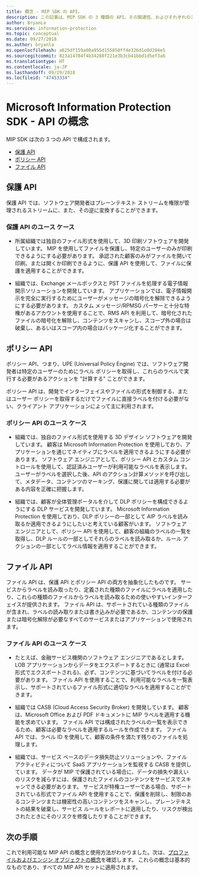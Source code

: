 ```yaml
---
title: 概念 - MIP SDK の API。
description: この記事は、MIP SDK の 3 種類の API、その関連性、およびそれぞれのユースケースを理解するのに役立ちます。
author: BryanLa
ms.service: information-protection
ms.topic: conceptual
ms.date: 09/27/2018
ms.author: bryanla
ms.openlocfilehash: a625df159a00a955d155850ff4e326d1e0d204e5
ms.sourcegitcommit: 823a14784f4b34288f221e3b3cb41bbd1d5ef3a6
ms.translationtype: HT
ms.contentlocale: ja-JP
ms.lasthandoff: 09/29/2018
ms.locfileid: "47453334"
---
```

# <a name="microsoft-information-protection-sdk---api-concepts"></a>Microsoft Information Protection SDK - API の概念

MIP SDK は次の 3 つの API で構成されます。

- [保護 API](#protection-api)
- [ポリシー API](#policy-api)
- [ファイル API](#file-api)

## <a name="protection-api"></a>保護 API

保護 API では、ソフトウェア開発者はプレーンテキスト ストリームを権限が管理されるストリームに、また、その逆に変換することができます。

### <a name="protection-api-use-cases"></a>保護 API のユース ケース

- 所属組織では独自のファイル形式を使用して、3D 印刷ソフトウェアを開発しています。 MIP を使用してファイルを保護し、特定のユーザーのみが印刷できるようにする必要があります。 承認された顧客のみがファイルを開いて印刷、または開くか印刷できるように、保護 API を使用して、ファイルに保護を適用することができます。 

- 組織では、Exchange メールボックスと PST ファイルを処理する電子情報開示ソリューションを開発しています。 アプリケーションでは、電子情報開示を完全に実行するためにユーザーがメッセージの暗号化を解除できるようにする必要があります。 カスタム メッセージ/RPMSG パーサーと十分な特権があるアカウントを使用することで、RMS API を利用して、暗号化されたファイルの暗号化を解除し、コンテンツをスキャンし、スコープ外の場合は破棄し、あるいはスコープ内の場合はパッケージ化することができます。

## <a name="policy-api"></a>ポリシー API

ポリシー API、つまり、UPE (Universal Policy Engine) では、ソフトウェア開発者は特定のユーザーのためにラベル ポリシーを取得し、これらのラベルで実行する必要があるアクションを "計算する" ことができます。

ポリシー API は、開発でインターフェイスやファイルの形式を制御する、またはユーザー ポリシーを取得するだけでファイルに直接ラベルを付ける必要がない、クライアント アプリケーションによって主に利用されます。 

### <a name="policy-api-use-cases"></a>ポリシー API のユース ケース

- 組織では、独自のファイル形式を使用する 3D デザイン ソフトウェアを開発しています。 顧客は Microsoft Information Protection を使用しており、アプリケーションを通じてネイティブにラベルを適用できるようにする必要があります。 ソフトウェア エンジニアとして、ポリシー API とカスタム コントロールを使用して、認証済みユーザーが利用可能なラベルを表示します。 ユーザーがラベルを選択した後、API のアクション計算メソッドを呼び出して、メタデータ、コンテンツのマーキング、保護に関しては適用する必要がある内容を正確に把握します。

- 組織では、顧客が全体管理ポータルを介して DLP ポリシーを構成できるようにする DLP サービスを開発しています。 Microsoft Information Protection を使用しており、DLP ポリシーの一部として AIP ラベルを読み取るか適用できるようにしたいと考えている顧客がいます。 ソフトウェア エンジニアとして、ポリシー API を使用して、顧客の組織のラベルの一覧を取得し、DLP ルールの一部としてそれらのラベルを読み取るか、ルール アクションの一部としてラベル情報を適用することができます。

## <a name="file-api"></a>ファイル API

ファイル API は、保護 API とポリシー API の両方を抽象化したものです。 サービスからラベルを読み取ったり、定義された種類のファイルにラベルを適用したり、これらの種類のファイルからラベルを読み取るための使いやすいインターフェイスが提供されます。 ファイル API は、サポートされている種類のファイルが含まれ、ラベルの読み取りまたは書き込みが必要であるか、コンテンツの保護または暗号化解除が必要なすべてのサービスまたはアプリケーションで使用されます。

### <a name="file-api-use-cases"></a>ファイル API のユース ケース

- たとえば、金融サービス機関のソフトウェア エンジニアであるとします。 LOB アプリケーションからデータをエクスポートするときに (通常は Excel 形式でエクスポートされる)、必ず、コンテンツに基づいてラベルを付ける必要があります。 ファイル API を使用することで、利用可能なラベルを一覧表示し、サポートされているファイル形式に適切なラベルを適用することができます。

- 組織では CASB (Cloud Access Security Broker) を開発しています。 顧客は、Microsoft Office および PDF ドキュメントに MIP ラベルを適用する機能を求めています。 ファイル API では構成されたラベルの一覧を表示できるため、顧客は必要なラベルを適用するルールを作成できます。 ファイル API では、ラベル ID を使用して、顧客の条件を満たす残りのファイルを処理します。

- 組織では、サービス ベースのデータ損失防止ソリューションや、ファイル アクティビティについて SaaS アプリケーションを監視する CASB を提供しています。 データが MIP で保護されている場合に、データの損失や漏えいのリスクを減らすには、保護されたファイルのコンテンツをサービスでスキャンできる必要があります。 サービスが特権ユーザーである場合、サポートされている形式でファイル API を使用することで、保護を削除し、制限のあるコンテンツまたは機密性の高いコンテンツをスキャンし、プレーンテキストの結果を破棄し、サービス ルールをレポートに適用したり、リスクが検出されたときにそのリスクを修復したりすることができます。

## <a name="next-steps"></a>次の手順

これで利用可能な MIP API の概念と使用方法がわかりました。次は、[プロファイルおよびエンジン オブジェクトの概念](concept-profile-engine-cpp.md)を確認します。 これらの概念は基本的なものであり、すべての MIP API セットに適用されます。
